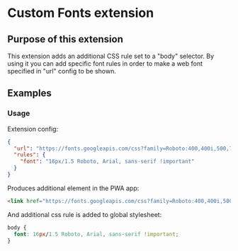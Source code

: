# Custom Fonts extension

## Purpose of this extension
This extension adds an additional CSS rule set to a "body" selector. By using it you can add specific font rules in order to make a web font specified in "url" config to be shown.

## Examples

### Usage
Extension config:
```json
{
  "url": "https://fonts.googleapis.com/css?family=Roboto:400,400i,500,700,900",
  "rules": {
    "font": "16px/1.5 Roboto, Arial, sans-serif !important"
  }
}
```

Produces additional <link> element in the PWA app:
```html
<link href="https://fonts.googleapis.com/css?family=Roboto:400,400i,500,700,900" rel="stylesheet">
```

And additional css rule is added to global stylesheet:
```css
body {
  font: 16px/1.5 Roboto, Arial, sans-serif !important;
}
```
